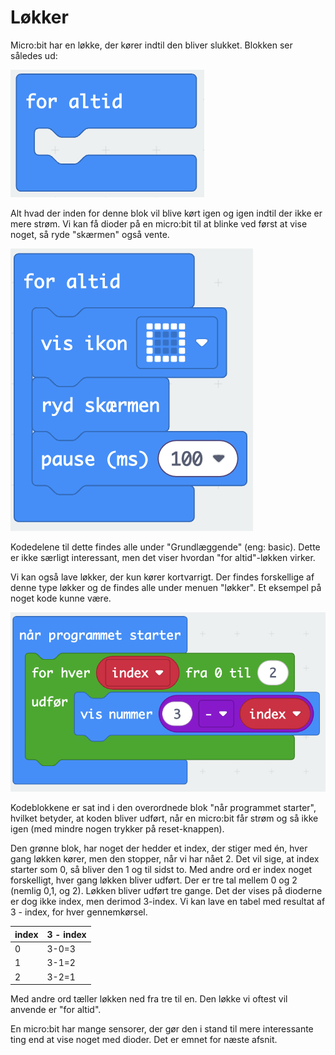 # Løkker

Micro:bit har en løkke, der kører indtil den bliver slukket. Blokken ser således ud:

![for altid](./assets/makecode/foraltid.png)

Alt hvad der inden for denne blok vil blive kørt igen og igen indtil der ikke er mere strøm. Vi kan få dioder på en micro:bit til at blinke ved først at vise noget, så ryde "skærmen" også vente. 

![Blinke](./assets/makecode/blinke.png)

Kodedelene til dette findes alle under "Grundlæggende" (eng: basic). Dette er ikke særligt interessant, men det viser hvordan "for altid"-løkken virker.

Vi kan også lave løkker, der kun kører kortvarrigt. Der findes forskellige af denne type løkker og de findes alle under menuen "løkker". Et eksempel på noget kode kunne være.

![Nedtælling](./assets/makecode/countdown.png)

Kodeblokkene er sat ind i den overordnede blok "når programmet starter", hvilket betyder, at koden bliver udført, når en micro:bit får strøm og så ikke igen (med mindre nogen trykker på reset-knappen).

Den grønne blok, har noget der hedder et index, der stiger med én, hver gang løkken kører, men den stopper, når vi har nået 2. Det vil sige, at index starter som 0, så bliver den 1 og til sidst to. Med andre ord er index noget forskelligt, hver gang løkken bliver udført. Der er tre tal mellem 0 og 2 (nemlig 0,1, og 2). Løkken bliver udført tre gange. Det der vises på dioderne er dog ikke index, men derimod 3-index. Vi kan lave en tabel med resultat af 3 - index, for hver gennemkørsel.

|index|3 - index|
|-|-|
|0|3-0=3|
|1|3-1=2|
|2|3-2=1|

Med andre ord tæller løkken ned fra tre til en. Den løkke vi oftest vil anvende er "for altid".

En micro:bit har mange sensorer, der gør den i stand til mere interessante ting end at vise noget med dioder. Det er emnet for næste afsnit.
